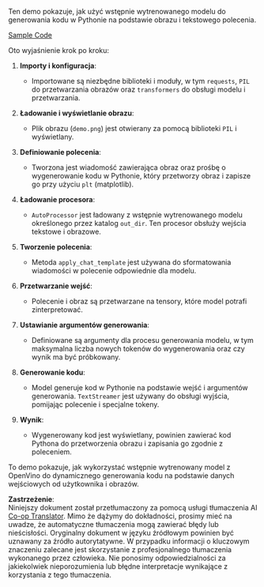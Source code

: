 <!--
CO_OP_TRANSLATOR_METADATA:
{
  "original_hash": "d7d7afa242a4a041ff4193546d4baf16",
  "translation_date": "2025-07-17T05:03:11+00:00",
  "source_file": "md/02.Application/04.Vision/Phi3/E2E_OpenVino_Phi3Vision.md",
  "language_code": "pl"
}
-->
Ten demo pokazuje, jak użyć wstępnie wytrenowanego modelu do generowania kodu w Pythonie na podstawie obrazu i tekstowego polecenia.

[Sample Code](../../../../../../code/06.E2E/E2E_OpenVino_Phi3-vision.ipynb)

Oto wyjaśnienie krok po kroku:

1. **Importy i konfiguracja**:
   - Importowane są niezbędne biblioteki i moduły, w tym `requests`, `PIL` do przetwarzania obrazów oraz `transformers` do obsługi modelu i przetwarzania.

2. **Ładowanie i wyświetlanie obrazu**:
   - Plik obrazu (`demo.png`) jest otwierany za pomocą biblioteki `PIL` i wyświetlany.

3. **Definiowanie polecenia**:
   - Tworzona jest wiadomość zawierająca obraz oraz prośbę o wygenerowanie kodu w Pythonie, który przetworzy obraz i zapisze go przy użyciu `plt` (matplotlib).

4. **Ładowanie procesora**:
   - `AutoProcessor` jest ładowany z wstępnie wytrenowanego modelu określonego przez katalog `out_dir`. Ten procesor obsłuży wejścia tekstowe i obrazowe.

5. **Tworzenie polecenia**:
   - Metoda `apply_chat_template` jest używana do sformatowania wiadomości w polecenie odpowiednie dla modelu.

6. **Przetwarzanie wejść**:
   - Polecenie i obraz są przetwarzane na tensory, które model potrafi zinterpretować.

7. **Ustawianie argumentów generowania**:
   - Definiowane są argumenty dla procesu generowania modelu, w tym maksymalna liczba nowych tokenów do wygenerowania oraz czy wynik ma być próbkowany.

8. **Generowanie kodu**:
   - Model generuje kod w Pythonie na podstawie wejść i argumentów generowania. `TextStreamer` jest używany do obsługi wyjścia, pomijając polecenie i specjalne tokeny.

9. **Wynik**:
   - Wygenerowany kod jest wyświetlany, powinien zawierać kod Pythona do przetworzenia obrazu i zapisania go zgodnie z poleceniem.

To demo pokazuje, jak wykorzystać wstępnie wytrenowany model z OpenVino do dynamicznego generowania kodu na podstawie danych wejściowych od użytkownika i obrazów.

**Zastrzeżenie**:  
Niniejszy dokument został przetłumaczony za pomocą usługi tłumaczenia AI [Co-op Translator](https://github.com/Azure/co-op-translator). Mimo że dążymy do dokładności, prosimy mieć na uwadze, że automatyczne tłumaczenia mogą zawierać błędy lub nieścisłości. Oryginalny dokument w języku źródłowym powinien być uznawany za źródło autorytatywne. W przypadku informacji o kluczowym znaczeniu zalecane jest skorzystanie z profesjonalnego tłumaczenia wykonanego przez człowieka. Nie ponosimy odpowiedzialności za jakiekolwiek nieporozumienia lub błędne interpretacje wynikające z korzystania z tego tłumaczenia.